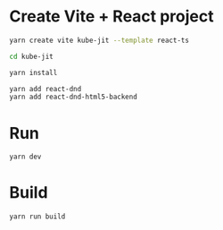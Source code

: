 # Create Vite + React project
```sh
yarn create vite kube-jit --template react-ts

cd kube-jit

yarn install

yarn add react-dnd
yarn add react-dnd-html5-backend
```

# Run
```sh
yarn dev
```

# Build
```sh
yarn run build
```